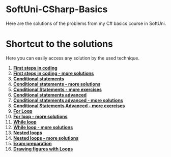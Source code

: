 # SoftUni-CSharp-Basics
Here are the solutions of the problems from my C# basics course in SoftUni.

# Shortcut to the solutions
Here you can easily access any solution by the used technique.

1. [**First steps in coding**](https://github.com/StanchosCodes/SoftUni-CSharp-Basics/tree/main/First%20steps%20in%20coding)
2. [**First steps in coding - more solutions**](https://github.com/StanchosCodes/SoftUni-CSharp-Basics/tree/main/First%20steps%20in%20coding%20exercise)
3. [**Conditional statements**](https://github.com/StanchosCodes/SoftUni-CSharp-Basics/tree/main/Conditional%20Statements%20Solutions)
4. [**Conditional statements - more solutions**](https://github.com/StanchosCodes/SoftUni-CSharp-Basics/tree/main/Conditional%20Statements%20Exercise%20Solutions)
5. [**Conditional Statements - more exercises**](https://github.com/StanchosCodes/SoftUni-CSharp-Basics/tree/main/Conditional%20statements%20more%20exercises)
6. [**Conditional statements advanced**](https://github.com/StanchosCodes/SoftUni-CSharp-Basics/tree/main/Solutions%20from%20Conditional%20Statements%20Advanced)
7. [**Conditional statements advanced - more solutions**](https://github.com/StanchosCodes/SoftUni-CSharp-Basics/tree/main/More%20solutions%20from%20Conditional%20Statements%20Advanced)
8. [**Conditional Statements Advanced - more exercises**](https://github.com/StanchosCodes/SoftUni-CSharp-Basics/tree/main/Coditional%20statement%20advanced%20more%20exercises)
9. [**For Loop**](https://github.com/StanchosCodes/SoftUni-CSharp-Basics/tree/main/Solutions%20from%20For%20Loop)
10. [**For loop - more solutions**](https://github.com/StanchosCodes/SoftUni-CSharp-Basics/tree/main/More%20solutions%20from%20For%20Loop)
11. [**While loop**](https://github.com/StanchosCodes/SoftUni-CSharp-Basics/tree/main/Solutions%20from%20While%20Loop)
12. [**While loop - more solutions**](https://github.com/StanchosCodes/SoftUni-CSharp-Basics/tree/main/More%20solutions%20from%20While%20Loop)
13. [**Nested loops**](https://github.com/StanchosCodes/SoftUni-CSharp-Basics/tree/main/Solutions%20from%20Nested%20Loops)
14. [**Nested loops - more solutions**](https://github.com/StanchosCodes/SoftUni-CSharp-Basics/tree/main/More%20%20solutions%20from%20Nested%20Loops)
15. [**Exam preparation**](https://github.com/StanchosCodes/SoftUni-CSharp-Basics/tree/main/Exam%20preparation%20problems%20and%20solutions)
16. [**Drawing figures with Loops**](https://github.com/StanchosCodes/SoftUni-CSharp-Basics/tree/main/Drawing%20figures%20with%20loops)
